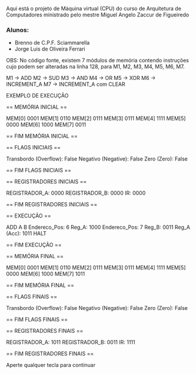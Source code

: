 Aqui está o projeto de Máquina virtual (CPU) do curso de Arquitetura de Computadores ministrado pelo mestre Miguel Angelo Zaccur de Figueiredo

### Alunos:
* Brenno de C.P.F. Sciammarella
* Jorge Luis de Oliveira Ferrari

OBS:
No código fonte, existem 7 módulos de memória contendo instruções cujo podem ser alteradas na linha 128, para
M1, M2, M3, M4, M5, M6, M7.

M1 -> ADD
M2 -> SUD
M3 -> AND
M4 -> OR
M5 -> XOR
M6 -> INCREMENT_A
M7 -> INCREMENT_A com CLEAR

EXEMPLO DE EXECUÇÃO

== MEMÓRIA INICIAL ==

MEM[0] 0001
MEM[1] 0110
MEM[2] 0111
MEM[3] 0111
MEM[4] 1111
MEM[5] 0000
MEM[6] 1000
MEM[7] 0011

== FIM MEMÓRIA INICIAL ==

== FLAGS INICIAIS ==

Transbordo (Overflow): False
Negativo (Negative): False
Zero (Zero): False

== FIM FLAGS INICIAIS ==

== REGISTRADORES INICIAIS ==

REGISTRADOR_A: 0000
REGISTRADOR_B: 0000
IR: 0000

== FIM REGISTRADORES INICIAIS ==

== EXECUÇÃO ==

ADD A B
Endereco_Pos: 6
Reg_A: 1000
Endereco_Pos: 7
Reg_B: 0011
Reg_A (Acc): 1011
HALT

== FIM EXECUÇÃO ==

== MEMÓRIA FINAL ==

MEM[0] 0001
MEM[1] 0110
MEM[2] 0111
MEM[3] 0111
MEM[4] 1111
MEM[5] 0000
MEM[6] 1000
MEM[7] 1011

== FIM MEMÓRIA FINAL ==

== FLAGS FINAIS ==

Transbordo (Overflow): False
Negativo (Negative): False
Zero (Zero): False

== FIM FLAGS FINAIS ==

== REGISTRADORES FINAIS ==

REGISTRADOR_A: 1011
REGISTRADOR_B: 0011
IR: 1111

== FIM REGISTRADORES FINAIS ==

Aperte qualquer tecla para continuar
